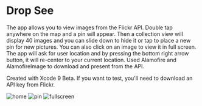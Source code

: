 # Drop See

The app allows you to view images from the Flickr API. Double tap anywhere on the map and a pin will appear. Then a collection view will display 40 images and you can slide down to hide it or tap to place a new pin for new pictures. You can also click on an image to view it in full screen. The app will ask for user location and by pressing the bottom right arrow button, it will re-center to your current location. Used Alamofire and AlamofireImage to download and present from the API.

Created with Xcode 9 Beta. If you want to test, you'll need to download an API key from Flickr. 

![home](https://user-images.githubusercontent.com/9616943/28598487-c07f18ae-7158-11e7-998b-b48820318506.png)
![pin](https://user-images.githubusercontent.com/9616943/28598506-da00a6c6-7158-11e7-8eb2-9028065f43dc.png)
![fullscreen](https://user-images.githubusercontent.com/9616943/28598507-db65bab0-7158-11e7-921d-c748bd83b508.png)
